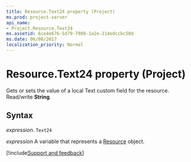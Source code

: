 ```yaml
---
title: Resource.Text24 property (Project)
ms.prod: project-server
api_name:
- Project.Resource.Text24
ms.assetid: 6ce4e676-5d79-7989-1a2e-214edccbc50d
ms.date: 06/08/2017
localization_priority: Normal
---
```



# Resource.Text24 property (Project)

Gets or sets the value of a local Text custom field for the resource. Read/write  **String**.


## Syntax

_expression_. `Text24`

_expression_ A variable that represents a [Resource](./Project.Resource.md) object.

[!include[Support and feedback](~/includes/feedback-boilerplate.md)]